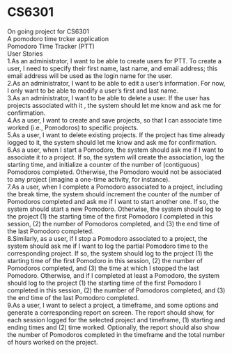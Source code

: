 # CS6301
On going project for CS6301  
A pomodoro time trcker application    
Pomodoro Time Tracker (PTT)    
User Stories   
1.As an administrator, I want to be able to create users for PTT. To create a user, I need to specify their first name, last name, and email address; this email address will be used as the login name for the user.  
2.As an administrator, I want to be able to edit a user’s information. For now, I only want to be able to modify a user’s first and last name.  
3.As an administrator, I want to be able to delete a user. If the user has projects associated with it , the system should let me know and ask me for confirmation.  
4.As a user, I want to create and save projects, so that I can associate time worked (i.e., Pomodoros) to specific projects.  
5.As a user, I want to delete existing projects. If the project has time already logged to it, the system should let me know and ask me for confirmation.  
6.As a user, when I start a Pomodoro, the system should ask me if I want to associate it to a project. If so, the system will create the association, log the starting time, and initialize a counter of the number of (contiguous) Pomodoros completed. Otherwise, the Pomodoro would not be associated to any project (imagine a one-time activity, for instance).  
7.As a user, when I complete a Pomodoro associated to a project, including the break time, the system should increment the counter of the number of Pomodoros completed and ask me if I want to start another one. If so, the system should start a new Pomodoro. Otherwise, the system should log to the project (1) the starting time of the first Pomodoro I completed in this session, (2) the number of Pomodoros completed, and (3) the end time of the last Pomodoro completed.  
8.Similarly, as a user, if I stop a Pomodoro associated to a project, the system should ask me if I want to log the partial Pomodoro time to the corresponding project. If so, the system should log to the project (1) the starting time of the first Pomodoro in this session, (2) the number of Pomodoros completed, and (3) the time at which I stopped the last Pomodoro. Otherwise, and if I completed at least a Pomodoro, the system should log to the project (1) the starting time of the first Pomodoro I completed in this session, (2) the number of Pomodoros completed, and (3) the end time of the last Pomodoro completed.    
9.As a user, I want to select a project, a timeframe, and some options and generate a corresponding report on screen. The report should show, for each session logged for the selected project and timeframe, (1) starting and ending times and (2) time worked. Optionally, the report should also show the number of Pomodoros completed in the timeframe and the total number of hours worked on the project.   
